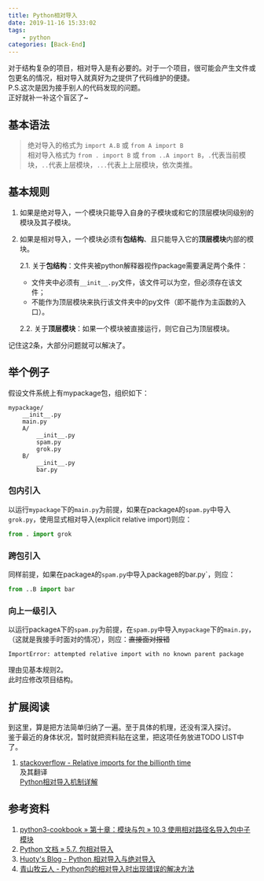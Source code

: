 ```yaml
---
title: Python相对导入
date: 2019-11-16 15:33:02
tags: 
    - python
categories: [Back-End]
---
```


对于结构复杂的项目，相对导入是有必要的。对于一个项目，很可能会产生文件或包更名的情况，相对导入就真好为之提供了代码维护的便捷。  
P.S.这次是因为接手别人的代码发现的问题。  
正好就补一补这个盲区了~

## 基本语法

>
>绝对导入的格式为 `import A.B` 或 `from A import B`  
>相对导入格式为 `from . import B` 或 `from ..A import B`，`.`代表当前模块，`..`代表上层模块，`...`代表上上层模块，依次类推。
>

<!-- More -->

## 基本规则

1. 如果是绝对导入，一个模块只能导入自身的子模块或和它的顶层模块同级别的模块及其子模块。

2. 如果是相对导入，一个模块必须有**包结构**、且只能导入它的**顶层模块**内部的模块。

    2.1. 关于**包结构**：文件夹被python解释器视作package需要满足两个条件：  
    - 文件夹中必须有`__init__.py`文件，该文件可以为空，但必须存在该文件；  
    - 不能作为顶层模块来执行该文件夹中的py文件（即不能作为主函数的入口）。

    2.2. 关于**顶层模块**：如果一个模块被直接运行，则它自己为顶层模块。  

记住这2条，大部分问题就可以解决了。

## 举个例子

假设文件系统上有mypackage包，组织如下：

```file
mypackage/
    __init__.py
    main.py
    A/
        __init__.py
        spam.py
        grok.py
    B/
        __init__.py
        bar.py
```

### 包内引入

以运行`mypackage`下的`main.py`为前提，如果在package`A`的`spam.py`中导入`grok.py`，使用显式相对导入(explicit relative import)则应：

```python
from . import grok
```

### 跨包引入

同样前提，如果在package`A`的`spam.py`中导入package`B`的bar.py`，则应：

```python
from ..B import bar
```

### 向上一级引入

以运行package`A`下的`spam.py`为前提，在`spam.py`中导入`mypackage`下的`main.py`，（这就是我接手时面对的情况），则应：~~直接面对报错~~

```code
ImportError: attempted relative import with no known parent package
```

理由见基本规则2。  
此时应修改项目结构。

## 扩展阅读

到这里，算是把方法简单归纳了一遍。至于具体的机理，还没有深入探讨。  
鉴于最近的身体状况，暂时就把资料贴在这里，把这项任务放进TODO LIST中了。

1. [stackoverflow - Relative imports for the billionth time](https://stackoverflow.com/questions/14132789/relative-imports-for-the-billionth-time#answer-14132912)  
及其翻译  
[Python相对导入机制详解](https://laike9m.com/blog/pythonxiang-dui-dao-ru-ji-zhi-xiang-jie,60/)

## 参考资料

1. [python3-cookbook » 第十章：模块与包 » 10.3 使用相对路径名导入包中子模块](https://python3-cookbook.readthedocs.io/zh_CN/latest/c10/p03_import_submodules_by_relative_names.html)  
2. [Python 文档 » 5.7. 包相对导入](https://docs.python.org/zh-cn/3/reference/import.html#package-relative-imports)  
3. [Huoty's Blog - Python 相对导入与绝对导入](http://kuanghy.github.io/2016/07/21/python-import-relative-and-absolute)  
4. [青山牧云人 - Python包的相对导入时出现错误的解决方法](https://www.cnblogs.com/ArsenalfanInECNU/p/5346751.html)  
